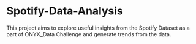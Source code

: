 # Spotify-Data-Analysis

This project aims to explore useful insights from the Spotify Dataset as a part of ONYX_Data Challenge and generate trends from the data. 
